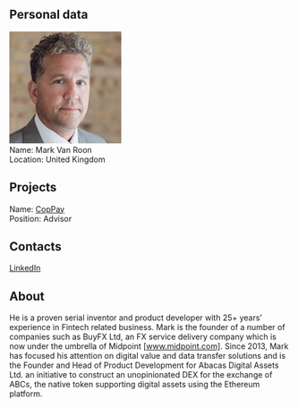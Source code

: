 ## Personal data
![mark van roon photo](photo/mark_van_roon.jpg)  
Name:   Mark Van Roon  
Location: United Kingdom  
## Projects 
Name: [CopPay](../projects/coppay.md)  
Position: Advisor   
## Contacts
[LinkedIn](https://www.linkedin.com/in/mark-vanroon-2409376/)  
## About
He is a proven serial inventor and product developer with 25+ years’ experience in Fintech related business. Mark is the founder of a number of companies such as BuyFX Ltd, an FX service delivery company which is now under the umbrella of Midpoint [www.midpoint.com]. Since 2013, Mark has focused his attention on digital value and data transfer solutions and is the Founder and Head of Product Development for Abacas Digital Assets Ltd. an initiative to construct an unopinionated DEX for the exchange of ABCs, the native token supporting digital assets using the Ethereum platform.
